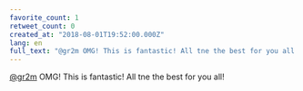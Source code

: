 ```yaml
---
favorite_count: 1
retweet_count: 0
created_at: "2018-08-01T19:52:00.000Z"
lang: en
full_text: "@gr2m OMG! This is fantastic! All tne the best for you all!"
---
```


[@gr2m](https://twitter.com/gr2m) OMG! This is fantastic! All tne the best for
you all!
